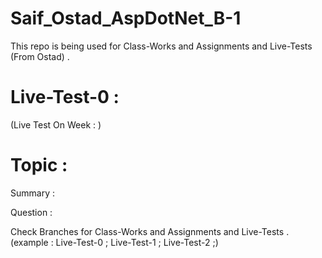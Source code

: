 # Saif_Ostad_AspDotNet_B-1
This repo is being used for Class-Works and Assignments and Live-Tests (From Ostad) .


# Live-Test-0 : 
(Live Test On Week : ) 

# Topic : 
Summary : 

Question : 


Check Branches for Class-Works and Assignments and Live-Tests .
(example : Live-Test-0 ; Live-Test-1 ; Live-Test-2 ;)
